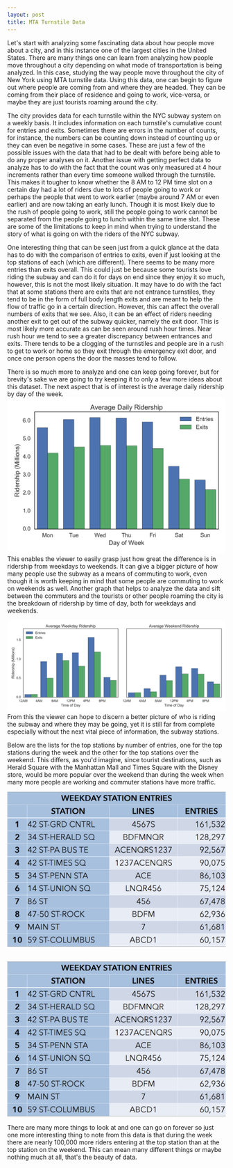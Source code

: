 ```yaml
---
layout: post
title: MTA Turnstile Data
---
```


Let's start with analyzing some fascinating data about how people move about a city, and in this instance one of the largest cities in the United States. There are many things one can learn from analyzing how people move throughout a city depending on what mode of transportation is being analyzed. In this case, studying the way people move throughout the city of New York using MTA turnstile data. Using this data, one can begin to figure out where people are coming from and where they are headed. They can be coming from their place of residence and going to work, vice-versa, or maybe they are just tourists roaming around the city.

The city provides data for each turnstile within the NYC subway system on a weekly basis. It includes information on each turnstile's cumulative count for entries and exits. Sometimes there are errors in the number of counts, for instance, the numbers can be counting down instead of counting up or they can even be negative in some cases. These are just a few of the possible issues with the data that had to be dealt with before being able to do any proper analyses on it. Another issue with getting perfect data to analyze has to do with the fact that the count was only measured at 4 hour increments rather than every time someone walked through the turnstile. This makes it tougher to know whether the 8 AM to 12 PM time slot on a certain day had a lot of riders due to lots of people going to work or perhaps the people that went to work earlier (maybe around 7 AM or even earlier) and are now taking an early lunch. Though it is most likely due to the rush of people going to work, still the people going to work cannot be separated from the people going to lunch within the same time slot. These are some of the limitations to keep in mind when trying to understand the story of what is going on with the riders of the NYC subway.

One interesting thing that can be seen just from a quick glance at the data has to do with the comparison of entries to exits, even if just looking at the top stations of each (which are different). There seems to be many more entries than exits overall. This could just be because some tourists love riding the subway and can do it for days on end since they enjoy it so much, however, this is not the most likely situation. It may have to do with the fact that at some stations there are exits that are not entrance turnstiles, they tend to be in the form of full body length exits and are meant to help the flow of traffic go in a certain direction. However, this can affect the overall numbers of exits that we see. Also, it can be an effect of riders needing another exit to get out of the subway quicker, namely the exit door. This is most likely more accurate as can be seen around rush hour times. Near rush hour we tend to see a greater discrepancy between entrances and exits. There tends to be a clogging of the turnstiles and people are in a rush to get to work or home so they exit through the emergency exit door, and once one person opens the door the masses tend to follow.

There is so much more to analyze and one can keep going forever, but for brevity's sake we are going to try keeping it to only a few more ideas about this dataset. The next aspect that is of interest is the average daily ridership by day of the week.
![Average Ridership by Day](../images/average_ridership_by_day_bar.png)
This enables the viewer to easily grasp just how great the difference is in ridership from weekdays to weekends. It can give a bigger picture of how many people use the subway as a means of commuting to work, even though it is worth keeping in mind that some people are commuting to work on weekends as well. Another graph that helps to analyze the data and sift between the commuters and the tourists or other people roaming the city is the breakdown of ridership by time of day, both for weekdays and weekends.

![Average Ridership by Time](../images/average_ridership_by_hour_bar.png)
From this the viewer can hope to discern a better picture of who is riding the subway and where they may be going, yet it is still far from complete especially without the next vital piece of information, the subway stations.

Below are the lists for the top stations by number of entries, one for the top stations during the week and the other for the top stations over the weekend. This differs, as you'd imagine, since tourist destinations, such as Herald Square with the Manhattan Mall and Times Square with the Disney store, would be more popular over the weekend than during the week when many more people are working and commuter stations have more traffic.
<br>

![Weekday Top Stations](../images/weekday_top_stations_entries.png)
<br><br>

![Weekday Top Stations](../images/weekday_top_stations_entries.png)

There are many more things to look at and one can go on forever so just one more interesting thing to note from this data is that during the week there are nearly 100,000 more riders entering at the top station than at the top station on the weekend. This can mean many different things or maybe nothing much at all, that's the beauty of data.  
